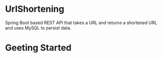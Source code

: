 # UrlShortening
Spring Boot based REST API that takes a URL and returns a shortened URL and uses MySQL to persist data.
# Geeting Started
